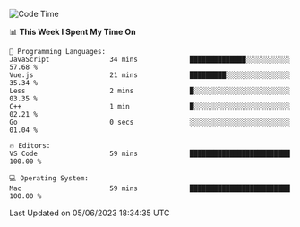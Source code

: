 
<!--START_SECTION:waka-->
![Code Time](http://img.shields.io/badge/Code%20Time-728%20hrs%203%20mins-blue)

📊 **This Week I Spent My Time On** 

```text
💬 Programming Languages: 
JavaScript               34 mins             ██████████████░░░░░░░░░░░   57.68 % 
Vue.js                   21 mins             █████████░░░░░░░░░░░░░░░░   35.34 % 
Less                     2 mins              █░░░░░░░░░░░░░░░░░░░░░░░░   03.35 % 
C++                      1 min               █░░░░░░░░░░░░░░░░░░░░░░░░   02.21 % 
Go                       0 secs              ░░░░░░░░░░░░░░░░░░░░░░░░░   01.04 % 

🔥 Editors: 
VS Code                  59 mins             █████████████████████████   100.00 % 

💻 Operating System: 
Mac                      59 mins             █████████████████████████   100.00 % 
```


 Last Updated on 05/06/2023 18:34:35 UTC
<!--END_SECTION:waka-->


